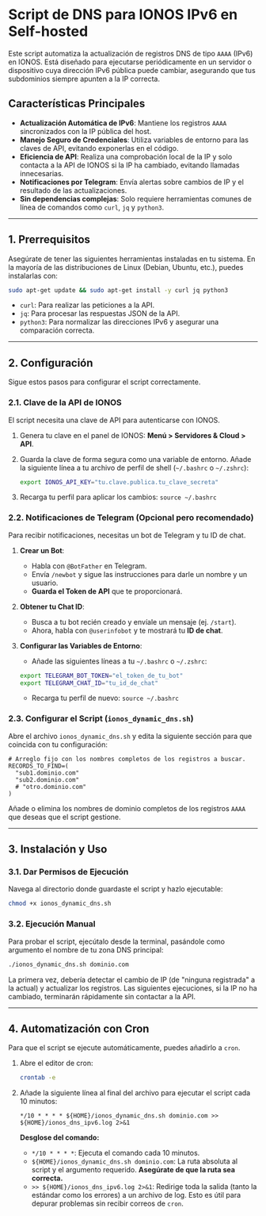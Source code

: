 # Script de DNS para IONOS IPv6 en Self-hosted

Este script automatiza la actualización de registros DNS de tipo `AAAA` (IPv6) en IONOS. Está diseñado para ejecutarse periódicamente en un servidor o dispositivo cuya dirección IPv6 pública puede cambiar, asegurando que tus subdominios siempre apunten a la IP correcta.

## Características Principales

- **Actualización Automática de IPv6**: Mantiene los registros `AAAA` sincronizados con la IP pública del host.
- **Manejo Seguro de Credenciales**: Utiliza variables de entorno para las claves de API, evitando exponerlas en el código.
- **Eficiencia de API**: Realiza una comprobación local de la IP y solo contacta a la API de IONOS si la IP ha cambiado, evitando llamadas innecesarias.
- **Notificaciones por Telegram**: Envía alertas sobre cambios de IP y el resultado de las actualizaciones.
- **Sin dependencias complejas**: Solo requiere herramientas comunes de línea de comandos como `curl`, `jq` y `python3`.

---

## 1. Prerrequisitos

Asegúrate de tener las siguientes herramientas instaladas en tu sistema. En la mayoría de las distribuciones de Linux (Debian, Ubuntu, etc.), puedes instalarlas con:

```bash
sudo apt-get update && sudo apt-get install -y curl jq python3
```

- `curl`: Para realizar las peticiones a la API.
- `jq`: Para procesar las respuestas JSON de la API.
- `python3`: Para normalizar las direcciones IPv6 y asegurar una comparación correcta.

---

## 2. Configuración

Sigue estos pasos para configurar el script correctamente.

### 2.1. Clave de la API de IONOS

El script necesita una clave de API para autenticarse con IONOS.

1.  Genera tu clave en el panel de IONOS: **Menú > Servidores & Cloud > API**.
2.  Guarda la clave de forma segura como una variable de entorno. Añade la siguiente línea a tu archivo de perfil de shell (`~/.bashrc` o `~/.zshrc`):

    ```bash
    export IONOS_API_KEY="tu.clave.publica.tu_clave_secreta"
    ```
3.  Recarga tu perfil para aplicar los cambios: `source ~/.bashrc`

### 2.2. Notificaciones de Telegram (Opcional pero recomendado)

Para recibir notificaciones, necesitas un bot de Telegram y tu ID de chat.

1.  **Crear un Bot**:
    - Habla con `@BotFather` en Telegram.
    - Envía `/newbot` y sigue las instrucciones para darle un nombre y un usuario.
    - **Guarda el Token de API** que te proporcionará.

2.  **Obtener tu Chat ID**:
    - Busca a tu bot recién creado y envíale un mensaje (ej. `/start`).
    - Ahora, habla con `@userinfobot` y te mostrará tu **ID de chat**.

3.  **Configurar las Variables de Entorno**:
    - Añade las siguientes líneas a tu `~/.bashrc` o `~/.zshrc`:

    ```bash
    export TELEGRAM_BOT_TOKEN="el_token_de_tu_bot"
    export TELEGRAM_CHAT_ID="tu_id_de_chat"
    ```
    - Recarga tu perfil de nuevo: `source ~/.bashrc`

### 2.3. Configurar el Script (`ionos_dynamic_dns.sh`)

Abre el archivo `ionos_dynamic_dns.sh` y edita la siguiente sección para que coincida con tu configuración:

```shellscript
# Arreglo fijo con los nombres completos de los registros a buscar.
RECORDS_TO_FIND=(
  "sub1.dominio.com"
  "sub2.dominio.com"
  # "otro.dominio.com"
)
```

Añade o elimina los nombres de dominio completos de los registros `AAAA` que deseas que el script gestione.

---

## 3. Instalación y Uso

### 3.1. Dar Permisos de Ejecución

Navega al directorio donde guardaste el script y hazlo ejecutable:

```bash
chmod +x ionos_dynamic_dns.sh
```

### 3.2. Ejecución Manual

Para probar el script, ejecútalo desde la terminal, pasándole como argumento el nombre de tu zona DNS principal:

```bash
./ionos_dynamic_dns.sh dominio.com
```

La primera vez, debería detectar el cambio de IP (de "ninguna registrada" a la actual) y actualizar los registros. Las siguientes ejecuciones, si la IP no ha cambiado, terminarán rápidamente sin contactar a la API.

---

## 4. Automatización con Cron

Para que el script se ejecute automáticamente, puedes añadirlo a `cron`.

1.  Abre el editor de cron:
    ```bash
    crontab -e
    ```
2.  Añade la siguiente línea al final del archivo para ejecutar el script cada 10 minutos:

    ```crontab
    */10 * * * * ${HOME}/ionos_dynamic_dns.sh dominio.com >> ${HOME}/ionos_dns_ipv6.log 2>&1
    ```

    **Desglose del comando:**
    - `*/10 * * * *`: Ejecuta el comando cada 10 minutos.
    - `${HOME}/ionos_dynamic_dns.sh dominio.com`: La ruta absoluta al script y el argumento requerido. **Asegúrate de que la ruta sea correcta.**
    - `>> ${HOME}/ionos_dns_ipv6.log 2>&1`: Redirige toda la salida (tanto la estándar como los errores) a un archivo de log. Esto es útil para depurar problemas sin recibir correos de `cron`.
